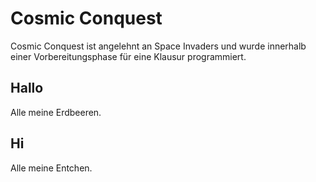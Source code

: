 # Cosmic Conquest

Cosmic Conquest ist angelehnt an Space Invaders und wurde innerhalb einer Vorbereitungsphase für eine Klausur programmiert.
## Hallo
Alle meine Erdbeeren.
## Hi
Alle meine Entchen.
